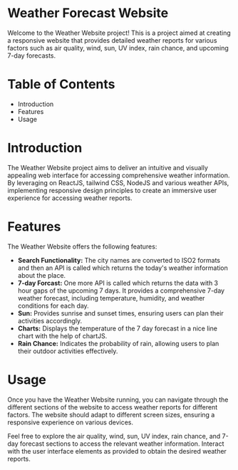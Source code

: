# Weather Forecast Website

Welcome to the Weather Website project! This is a project aimed at creating a responsive website that provides detailed weather reports for various factors such as air quality, wind, sun, UV index, rain chance, and upcoming 7-day forecasts.

# Table of Contents
- Introduction
- Features
- Usage

# Introduction
The Weather Website project aims to deliver an intuitive and visually appealing web interface for accessing comprehensive weather information. By leveraging on ReactJS, tailwind CSS, NodeJS and various weather APIs, implementing responsive design principles to create an immersive user experience for accessing weather reports. 

# Features
The Weather Website offers the following features:

- **Search Functionality:** The city names are converted to ISO2 formats and then an API is called which returns the today's weather information about the place.
- **7-day Forcast:** One more API is called which returns the data with 3 hour gaps of the upcoming 7 days. It provides a comprehensive 7-day weather forecast, including temperature, humidity, and weather conditions for each day.
- **Sun:** Provides sunrise and sunset times, ensuring users can plan their activities accordingly.
- **Charts:** Displays the temperature of the 7 day forecast in a nice line chart with the help of chartJS.
- **Rain Chance:** Indicates the probability of rain, allowing users to plan their outdoor activities effectively.


# Usage
Once you have the Weather Website running, you can navigate through the different sections of the website to access weather reports for different factors. The website should adapt to different screen sizes, ensuring a responsive experience on various devices.

Feel free to explore the air quality, wind, sun, UV index, rain chance, and 7-day forecast sections to access the relevant weather information. Interact with the user interface elements as provided to obtain the desired weather reports.
